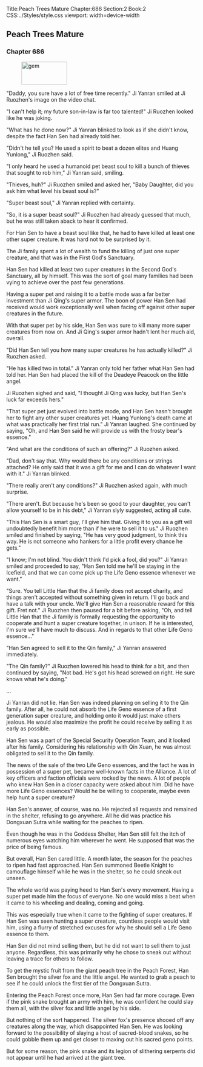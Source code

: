 Title:Peach Trees Mature 
Chapter:686 
Section:2 
Book:2 
CSS:../Styles/style.css 
viewport: width=device-width
  
## Peach Trees Mature
### Chapter 686
  
<figure>
	<img src="../Images/gem.gif" alt="gem" id="gem" width="120" height="60" />
</figure>
  

  
"Daddy, you sure have a lot of free time recently." Ji Yanran smiled at Ji Ruozhen's image on the video chat.

"I can't help it; my future son-in-law is far too talented!" Ji Ruozhen looked like he was joking.

"What has he done now?" Ji Yanran blinked to look as if she didn't know, despite the fact Han Sen had already told her.

"Didn't he tell you? He used a spirit to beat a dozen elites and Huang Yunlong," Ji Ruozhen said.

"I only heard he used a humanoid pet beast soul to kill a bunch of thieves that sought to rob him," Ji Yanran said, smiling.

"Thieves, huh?" Ji Ruozhen smiled and asked her, "Baby Daughter, did you ask him what level his beast soul is?"

"Super beast soul," Ji Yanran replied with certainty.

"So, it is a super beast soul?" Ji Ruozhen had already guessed that much, but he was still taken aback to hear it confirmed.

For Han Sen to have a beast soul like that, he had to have killed at least one other super creature. It was hard not to be surprised by it.

The Ji family spent a lot of wealth to fund the killing of just one super creature, and that was in the First God's Sanctuary.

Han Sen had killed at least two super creatures in the Second God's Sanctuary, all by himself. This was the sort of goal many families had been vying to achieve over the past few generations.

Having a super pet and raising it to a battle mode was a far better investment than Ji Qing's super armor. The boon of power Han Sen had received would work exceptionally well when facing off against other super creatures in the future.

With that super pet by his side, Han Sen was sure to kill many more super creatures from now on. And Ji Qing's super armor hadn't lent her much aid, overall.

"Did Han Sen tell you how many super creatures he has actually killed?" Ji Ruozhen asked.

"He has killed two in total." Ji Yanran only told her father what Han Sen had told her. Han Sen had placed the kill of the Deadeye Peacock on the little angel.

Ji Ruozhen sighed and said, "I thought Ji Qing was lucky, but Han Sen's luck far exceeds hers."

"That super pet just evolved into battle mode, and Han Sen hasn't brought her to fight any other super creatures yet. Huang Yunlong's death came at what was practically her first trial run." Ji Yanran laughed. She continued by saying, "Oh, and Han Sen said he will provide us with the frosty bear's essence."

"And what are the conditions of such an offering?" Ji Ruozhen asked.

"Dad, don't say that. Why would there be any conditions or strings attached? He only said that it was a gift for me and I can do whatever I want with it." Ji Yanran blinked.

"There really aren't any conditions?" Ji Ruozhen asked again, with much surprise.

"There aren't. But because he's been so good to your daughter, you can't allow yourself to be in his debt," Ji Yanran slyly suggested, acting all cute.

"This Han Sen is a smart guy, I'll give him that. Giving it to you as a gift will undoubtedly benefit him more than if he were to sell it to us." Ji Ruozhen smiled and finished by saying, "He has very good judgment, to think this way. He is not someone who hankers for a little profit every chance he gets."

"I know; I'm not blind. You didn't think I'd pick a fool, did you?" Ji Yanran smiled and proceeded to say, "Han Sen told me he'll be staying in the Icefield, and that we can come pick up the Life Geno essence whenever we want."

"Sure. You tell Little Han that the Ji family does not accept charity, and things aren't accepted without something given in return. I'll go back and have a talk with your uncle. We'll give Han Sen a reasonable reward for this gift. Fret not." Ji Ruozhen then paused for a bit before asking, "Oh, and tell Little Han that the Ji family is formally requesting the opportunity to cooperate and hunt a super creature together, in unison. If he is interested, I'm sure we'll have much to discuss. And in regards to that other Life Geno essence..."

"Han Sen agreed to sell it to the Qin family," Ji Yanran answered immediately.

"The Qin family?" Ji Ruozhen lowered his head to think for a bit, and then continued by saying, "Not bad. He's got his head screwed on right. He sure knows what he's doing."

…

Ji Yanran did not lie. Han Sen was indeed planning on selling it to the Qin family. After all, he could not absorb the Life Geno essence of a first generation super creature, and holding onto it would just make others jealous. He would also maximize the profit he could receive by selling it as early as possible.

Han Sen was a part of the Special Security Operation Team, and it looked after his family. Considering his relationship with Qin Xuan, he was almost obligated to sell it to the Qin family.

The news of the sale of the two Life Geno essences, and the fact he was in possession of a super pet, became well-known facts in the Alliance. A lot of key officers and faction officials were rocked by the news. A lot of people who knew Han Sen in a closer capacity were asked about him. Did he have more Life Geno essences? Would he be willing to cooperate, maybe even help hunt a super creature?

Han Sen's answer, of course, was no. He rejected all requests and remained in the shelter, refusing to go anywhere. All he did was practice his Dongxuan Sutra while waiting for the peaches to ripen.

Even though he was in the Goddess Shelter, Han Sen still felt the itch of numerous eyes watching him wherever he went. He supposed that was the price of being famous.

But overall, Han Sen cared little. A month later, the season for the peaches to ripen had fast approached. Han Sen summoned Beetle Knight to camouflage himself while he was in the shelter, so he could sneak out unseen.

The whole world was paying heed to Han Sen's every movement. Having a super pet made him the focus of everyone. No one would miss a beat when it came to his wheeling and dealing, coming and going.

This was especially true when it came to the fighting of super creatures. If Han Sen was seen hunting a super creature, countless people would visit him, using a flurry of stretched excuses for why he should sell a Life Geno essence to them.

Han Sen did not mind selling them, but he did not want to sell them to just anyone. Regardless, this was primarily why he chose to sneak out without leaving a trace for others to follow.

To get the mystic fruit from the giant peach tree in the Peach Forest, Han Sen brought the silver fox and the little angel. He wanted to grab a peach to see if he could unlock the first tier of the Dongxuan Sutra.

Entering the Peach Forest once more, Han Sen had far more courage. Even if the pink snake brought an army with him, he was confident he could slay them all, with the silver fox and little angel by his side.

But nothing of the sort happened. The silver fox's presence shooed off any creatures along the way, which disappointed Han Sen. He was looking forward to the possibility of slaying a host of sacred-blood snakes, so he could gobble them up and get closer to maxing out his sacred geno points.

But for some reason, the pink snake and its legion of slithering serpents did not appear until he had arrived at the giant tree.
